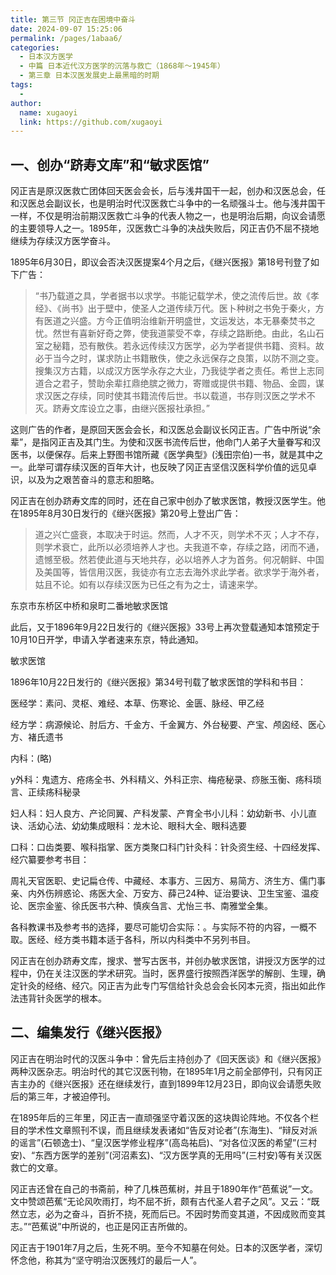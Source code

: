 ```yaml
---
title: 第三节 冈正吉在困境中奋斗
date: 2024-09-07 15:25:06
permalink: /pages/1abaa6/
categories:
  - 日本汉方医学
  - 中篇 日本近代汉方医学的沉落与救亡（1868年～1945年）
  - 第三章 日本汉医发展史上最黑暗的时期
tags:
  - 
author: 
  name: xugaoyi
  link: https://github.com/xugaoyi
---
```

## 一、创办“跻寿文库”和“敏求医馆”

冈正吉是原汉医救亡团体回天医会会长，后与浅井国干一起，创办和汉医总会，任和汉医总会副议长，也是明治时代汉医救亡斗争中的一名顽强斗士。他与浅井国干一样，不仅是明治前期汉医救亡斗争的代表人物之一，也是明治后期，向议会请愿的主要领导人之一。1895年，汉医救亡斗争的决战失败后，冈正吉仍不屈不挠地继续为存续汉方医学奋斗。

1895年6月30日，即议会否决汉医提案4个月之后，《继兴医报》第18号刊登了如下广告：

> “书乃载道之具，学者据书以求学。书能记载学术，使之流传后世。故《孝经》、《尚书》出于壁中，使圣人之道传续万代。医卜种树之书免于秦火，方有医道之兴盛。方今正值明治维新开明盛世，文运发达，本无暴秦焚书之忧。然世有喜新好奇之弊，使我道蒙受不幸，存续之路断绝。由此，名山石室之秘籍，恐有散佚。若永远传续汉方医学，必为学者提供书籍、资料。故必于当今之时，谋求防止书籍散佚，使之永远保存之良策，以防不测之变。搜集汉方古籍，以成汉方医学永存之大业，乃我徒学者之责任。希世上志同道合之君子，赞助余辈扛鼎绝膑之微力，寄赠或提供书籍、物品、金圆，谋求汉医之存续，同时使其书籍流传后世。书以载道，书存则汉医之学术不灭。跻寿文库设立之事，由继兴医报社承担。”

这则广告的作者，是原回天医会会长，和汉医总会副议长冈正吉。广告中所说“余辈”，是指冈正吉及其门生。为使和汉医书流传后世，他命门人弟子大量眷写和汉医书，以便保存。后来上野图书馆所藏《医学典型》(浅田宗伯)一书，就是其中之一。此举可谓存续汉医的百年大计，也反映了冈正吉坚信汉医科学价值的远见卓识，以及为之艰苦奋斗的意志和胆略。

冈正吉在创办跻寿文库的同时，还在自己家中创办了敏求医馆，教授汉医学生。他在1895年8月30日发行的《继兴医报》第20号上登出广告：

> 道之兴亡盛衰，本取决于时运。然而，人才不灭，则学术不灭；人才不存，则学术衰亡，此所以必须培养人才也。夫我道不幸，存续之路，闭而不通，遗憾至极。然若使此道与天地共存，必以培养人才为首务。何况朝鲜、中国及美国等，皆信用汉医，我徒亦有立志去海外求此学者。欲求学于海外者，姑且不论。如有以存续汉医为已任之有为之士，请速来学。

东京市东桥区中桥和泉町二番地敏求医馆

此后，又于1896年9月22日发行的《继兴医报》33号上再次登载通知本馆预定于10月10日开学，申请入学者速来东京，特此通知。

敏求医馆

1896年10月22日发行的《继兴医报》第34号刊载了敏求医馆的学科和书目：

医经学：素问、灵枢、难经、本草、伤寒论、金匮、脉经、甲乙经

经方学：病源候论、肘后方、千金方、千金翼方、外台秘要、产宝、颅囟经、医心方、褚氏遗书

内科：(略)

y外科：鬼遗方、疮疡全书、外科精义、外科正宗、梅疮秘录、痧胀玉衡、疡科琐言、正续疡科秘录

妇人科：妇人良方、产论同翼、产科发蒙、产育全书小儿科：幼幼新书、小儿直诀、活幼心法、幼幼集成眼科：龙木论、眼科大全、眼科选要

口科：口齿类要、喉科指掌、医方类聚口科门针灸科：针灸资生经、十四经发挥、经穴纂要参考书目：

周礼天官医职、史记扁仓传、中藏经、本事方、三因方、易简方、济生方、儒门事亲、内外伤辨惑论、疡医大全、万安方、薛己24种、证治要诀、卫生宝鉴、温疫论、医宗金鉴、徐氏医书六种、慎疾刍言、尤怡三书、南雅堂全集。

各科教课书及参考书的选择，要尽可能切合实际：。与实际不符的内容，一概不取。医经、经方类书籍本适于各科，所以内科类中不另列书目。

冈正吉在创办跻寿文库，搜求、誉写古医书，并创办敏求医馆，讲授汉方医学的过程中，仍在关注汉医的学术研究。当时，医界盛行按照西洋医学的解剖、生理，确定针灸的经络、经穴。冈正吉为此专门写信给针灸总会会长冈本元资，指出如此作法违背针灸医学的根本。

## 二、编集发行《继兴医报》

冈正吉在明治时代的汉医斗争中：曾先后主持创办了《回天医谈》和《继兴医报》两种汉医杂志。明治时代的其它汉医刊物，在1895年1月之前全部停刊，只有冈正吉主办的《继兴医报》还在继续发行，直到1899年12月23日，即向议会请愿失败后的第三年，才被迫停刊。

在1895年后的三年里，冈正吉一直顽强坚守着汉医的这块舆论阵地。不仅各个栏目的学术性文章照刊不误，而且继续发表诸如“告反对论者”(东海生)、“辩反对派的谣言”(石顿逸士)、“皇汉医学修业程序”(高岛祐启)、“对各位汉医的希望”(三村安)、“东西方医学的差别”(河沼素玄)、“汉方医学真的无用吗”(三村安)等有关汉医救亡的文章。

冈正吉还曾在自己的书斋前，种了几株芭蕉树，并且于1890年作“芭蕉说”一文。文中赞颂芭蕉“无论风吹雨打，均不屈不折，颇有古代圣人君子之风”。又云：“既然立志，必为之奋斗，百折不挠，死而后已。不因时势而变其道，不因成败而变其志。”“芭蕉说”中所说的，也正是冈正吉所做的。

冈正吉于1901年7月之后，生死不明。至今不知墓在何处。日本的汉医学者，深切怀念他，称其为“坚守明治汉医残灯的最后一人”。